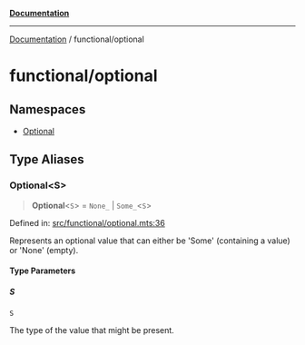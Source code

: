 [**Documentation**](../../README.md)

---

[Documentation](../../README.md) / functional/optional

# functional/optional

## Namespaces

- [Optional](namespaces/Optional.md)

## Type Aliases

### Optional\<S\>

> **Optional**\<`S`\> = `None_` \| `Some_`\<`S`\>

Defined in: [src/functional/optional.mts:36](https://github.com/noshiro-pf/ts-data-forge/blob/main/src/functional/optional.mts#L36)

Represents an optional value that can either be 'Some' (containing a value) or 'None' (empty).

#### Type Parameters

##### S

`S`

The type of the value that might be present.
